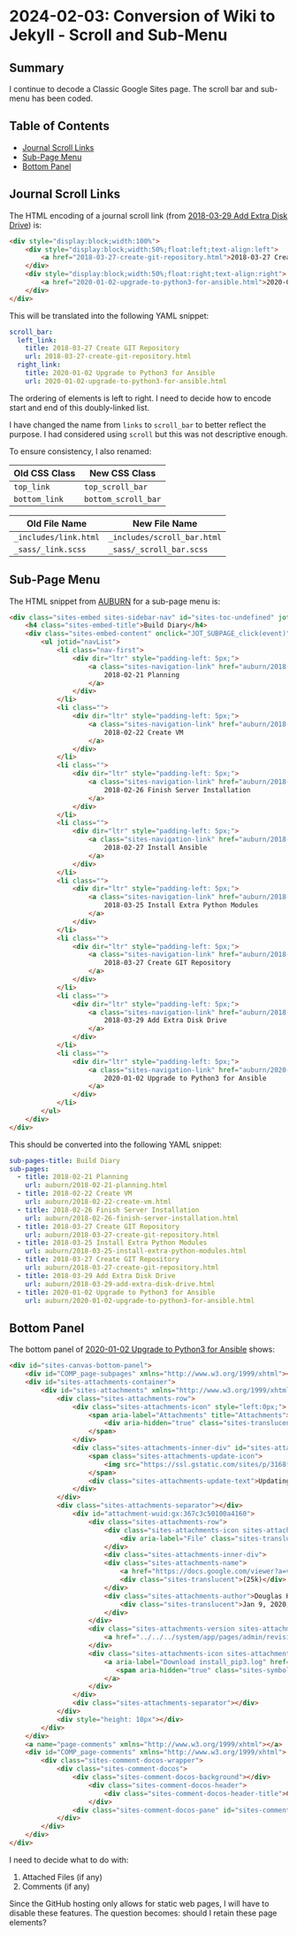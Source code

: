 # 2024-02-03: Conversion of Wiki to Jekyll - Scroll and Sub-Menu

## Summary

I continue to decode a Classic Google Sites page. The scroll bar and sub-menu has been coded.

## Table of Contents

* [Journal Scroll Links](#journal-scroll-links)
* [Sub-Page Menu](#sub-page-menu)
* [Bottom Panel](#bottom-panel)

## Journal Scroll Links

The HTML encoding of a journal scroll link (from [2018-03-29 Add Extra Disk Drive](https://dfhawthorne.github.io/home/system-builds/auburn/2018-03-29-add-extra-disk-drive.html)) is:

```html
<div style="display:block;width:100%">
    <div style="display:block;width:50%;float:left;text-align:left">
        <a href="2018-03-27-create-git-repository.html">2018-03-27 Create GIT Repository</a>
    </div>
    <div style="display:block;width:50%;float:right;text-align:right">
        <a href="2020-01-02-upgrade-to-python3-for-ansible.html">2020-01-02 Upgrade to Python3 for Ansible</a>
    </div>
</div>
```

This will be translated into the following YAML snippet:

```yaml
scroll_bar:
  left_link:
    title: 2018-03-27 Create GIT Repository
    url: 2018-03-27-create-git-repository.html
  right_link:
    title: 2020-01-02 Upgrade to Python3 for Ansible
    url: 2020-01-02-upgrade-to-python3-for-ansible.html
```

The ordering of elements is left to right. I need to decide how to encode start and end of this doubly-linked list.

I have changed the name from `links` to `scroll_bar` to better reflect the purpose. I had considered using `scroll` but this was not descriptive enough.

To ensure consistency, I also renamed:

| Old CSS Class | New CSS Class |
| --- | --- |
| `top_link` | `top_scroll_bar` |
| `bottom_link` | `bottom_scroll_bar` |

| Old File Name | New File Name |
| --- | --- |
| `_includes/link.html` | `_includes/scroll_bar.html` |
| `_sass/_link.scss` | `_sass/_scroll_bar.scss` |

## Sub-Page Menu

The HTML snippet from [AUBURN](https://dfhawthorne.github.io/home/system-builds/auburn.html) for a sub-page menu is:

```html
<div class="sites-embed sites-sidebar-nav" id="sites-toc-undefined" jotid="sites-toc-undefined" style="display:block; margin:5px auto 5px 0; text-align:left; width:auto;">
    <h4 class="sites-embed-title">Build Diary</h4>
    <div class="sites-embed-content" onclick="JOT_SUBPAGE_click(event)" style="text-align: left;">
        <ul jotid="navList">
            <li class="nav-first">
                <div dir="ltr" style="padding-left: 5px;">
                    <a class="sites-navigation-link" href="auburn/2018-02-21-planning.html" jotid="wuid:gx:15948a8c12b3f10">
                        2018-02-21 Planning
                    </a>
                </div>
            </li>
            <li class="">
                <div dir="ltr" style="padding-left: 5px;">
                    <a class="sites-navigation-link" href="auburn/2018-02-22-create-vm.html" jotid="wuid:gx:4f212cec7f238146">
                        2018-02-22 Create VM
                    </a>
                </div>
            </li>
            <li class="">
                <div dir="ltr" style="padding-left: 5px;">
                    <a class="sites-navigation-link" href="auburn/2018-02-26-finish-server-installation.html" jotid="wuid:gx:336ff920b5835cc6">
                        2018-02-26 Finish Server Installation
                    </a>
                </div>
            </li>
            <li class="">
                <div dir="ltr" style="padding-left: 5px;">
                    <a class="sites-navigation-link" href="auburn/2018-02-27-install-ansible.html" jotid="wuid:gx:1441e50798c7e0ef">
                        2018-02-27 Install Ansible
                    </a>
                </div>
            </li>
            <li class="">
                <div dir="ltr" style="padding-left: 5px;">
                    <a class="sites-navigation-link" href="auburn/2018-03-25-install-extra-python-modules.html" jotid="wuid:gx:eb7eb66f32b84f5">
                        2018-03-25 Install Extra Python Modules
                    </a>
                </div>
            </li>
            <li class="">
                <div dir="ltr" style="padding-left: 5px;">
                    <a class="sites-navigation-link" href="auburn/2018-03-27-create-git-repository.html" jotid="wuid:gx:4b5ab193ce9dc2af">
                        2018-03-27 Create GIT Repository
                    </a>
                </div>
            </li>
            <li class="">
                <div dir="ltr" style="padding-left: 5px;">
                    <a class="sites-navigation-link" href="auburn/2018-03-29-add-extra-disk-drive.html" jotid="wuid:gx:68eb5a457e55c7bc">
                        2018-03-29 Add Extra Disk Drive
                    </a>
                </div>
            </li>
            <li class="">
                <div dir="ltr" style="padding-left: 5px;">
                    <a class="sites-navigation-link" href="auburn/2020-01-02-upgrade-to-python3-for-ansible.html" jotid="wuid:gx:5bbf437c7b9bdb1e">
                        2020-01-02 Upgrade to Python3 for Ansible
                    </a>
                </div>
            </li>
        </ul>
    </div>
</div>
```

This should be converted into the following YAML snippet:

```yaml
sub-pages-title: Build Diary
sub-pages:
  - title: 2018-02-21 Planning
    url: auburn/2018-02-21-planning.html
  - title: 2018-02-22 Create VM
    url: auburn/2018-02-22-create-vm.html
  - title: 2018-02-26 Finish Server Installation
    url: auburn/2018-02-26-finish-server-installation.html
  - title: 2018-03-27 Create GIT Repository
    url: auburn/2018-03-27-create-git-repository.html
  - title: 2018-03-25 Install Extra Python Modules
    url: auburn/2018-03-25-install-extra-python-modules.html
  - title: 2018-03-27 Create GIT Repository
    url: auburn/2018-03-27-create-git-repository.html
  - title: 2018-03-29 Add Extra Disk Drive
    url: auburn/2018-03-29-add-extra-disk-drive.html
  - title: 2020-01-02 Upgrade to Python3 for Ansible
    url: auburn/2020-01-02-upgrade-to-python3-for-ansible.html
```

## Bottom Panel

The bottom panel of [2020-01-02 Upgrade to Python3 for Ansible](https://dfhawthorne.github.io/home/system-builds/auburn/2020-01-02-upgrade-to-python3-for-ansible.html) shows:

```html
<div id="sites-canvas-bottom-panel">
    <div id="COMP_page-subpages" xmlns="http://www.w3.org/1999/xhtml"></div>
    <div id="sites-attachments-container">
        <div id="sites-attachments" xmlns="http://www.w3.org/1999/xhtml">
            <div class="sites-attachments-row">
                <div class="sites-attachments-icon" style="left:0px;">
                    <span aria-label="Attachments" title="Attachments">
                        <div aria-hidden="true" class="sites-translucent sites-symbol">Č</div>
                    </span>
                </div>
                <div class="sites-attachments-inner-div" id="sites-attachments-update-div" style="display:none;">
                    <span class="sites-attachments-update-icon">
                        <img src="https://ssl.gstatic.com/sites/p/3168fb/system/app/images/spinner.gif">
                    </span>
                    <div class="sites-attachments-update-text">Updating...</div>
                </div>
            </div>
            <div class="sites-attachments-separator"></div>
                <div id="attachment-wuid:gx:367c3c50100a4160">
                    <div class="sites-attachments-row">
                        <div class="sites-attachments-icon sites-attachments-icon-accessible" style="left:5px">
                            <div aria-label="File" class="sites-translucent sites-symbol" title="File">ċ</div>
                        </div>
                        <div class="sites-attachments-inner-div">
                        <div class="sites-attachments-name">
                            <a href="https://docs.google.com/viewer?a=v&amp;pid=sites&amp;srcid=ZGVmYXVsdGRvbWFpbnx5ZXRhbm90aGVyb2Ntb3JpZ2luYWx8Z3g6MzY3YzNjNTAxMDBhNDE2MA" rel="noopener noreferrer" target="_blank">install_pip3.log</a>
                            <div class="sites-translucent">(25k)</div>
                        </div>
                        <div class="sites-attachments-author">Douglas Hawthorne,
                            <div class="sites-translucent">Jan 9, 2020, 4:42 PM</div>
                        </div>
                    </div>
                    <div class="sites-attachments-version sites-attachments-version-accessible">
                        <a href="../../../system/app/pages/admin/revisions%3Fwuid=wuid:gx:367c3c50100a4160.html">v.1</a>
                    </div>
                    <div class="sites-attachments-icon sites-attachments-icon-accessible" id="attachment-download-wuid:gx:367c3c50100a4160" style="right:0px">
                        <a aria-label="Download install_pip3.log" href="2020-01-02-upgrade-to-python3-for-ansible/install_pip3.log%3Fattredirects=0&amp;d=1" rel="noopener noreferrer" role="button" target="_blank" title="Download">
                           <span aria-hidden="true" class="sites-symbol">ď</span>
                        </a>
                    </div>
                </div>
                <div class="sites-attachments-separator"></div>
            </div>
            <div style="height: 10px"></div>
        </div>
    </div>
    <a name="page-comments" xmlns="http://www.w3.org/1999/xhtml"></a>
    <div id="COMP_page-comments" xmlns="http://www.w3.org/1999/xhtml">
        <div class="sites-comment-docos-wrapper">
            <div class="sites-comment-docos">
                <div class="sites-comment-docos-background"></div>
                    <div class="sites-comment-docos-header">
                        <div class="sites-comment-docos-header-title">Comments</div>
                    </div>
                <div class="sites-comment-docos-pane" id="sites-comment-docos-pane"></div>
            </div>
        </div>
    </div>
</div>
```

I need to decide what to do with:

1. Attached Files (if any)
1. Comments (if any)

Since the GitHub hosting only allows for static web pages, I will have to disable these features. The question becomes: should I retain these page elements?
